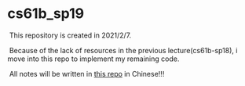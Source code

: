 # cs61b_sp19

​	This repository is created in 2021/2/7.

​	Because of the lack of resources in the previous lecture(cs61b-sp18), i move into this repo to implement my remaining code.

​	All notes will be written in [this repo](https://github.com/Centurybbx/notes/tree/main/cs61b) in Chinese!!!
